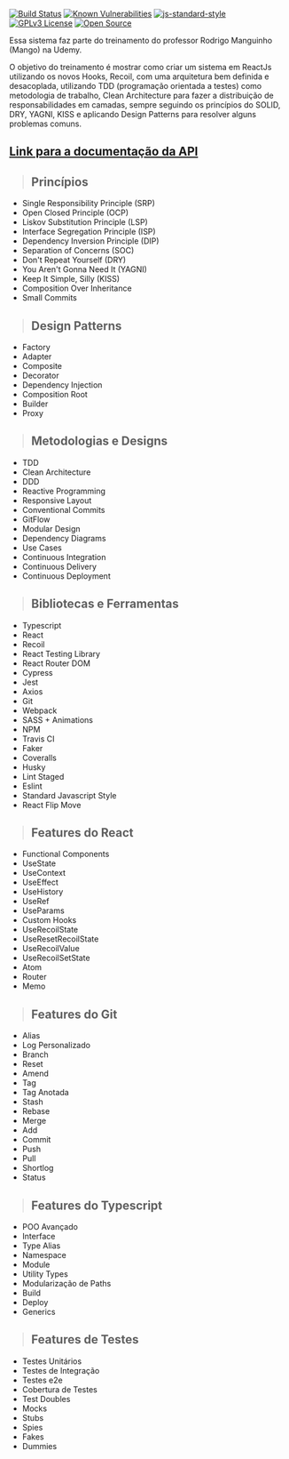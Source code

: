 [![Build Status](https://travis-ci.org/fabiordrig/clean-react.svg?branch=master)](https://travis-ci.org/fabiordrig/clean-react)
[![Known Vulnerabilities](https://snyk.io/test/github/rmanguinho/clean-react/badge.svg)](https://snyk.io/test/github/rmanguinho/clean-react)
[![js-standard-style](https://img.shields.io/badge/code%20style-standard-brightgreen.svg)](http://standardjs.com)
[![GPLv3 License](https://img.shields.io/badge/License-GPL%20v3-yellow.svg)](https://opensource.org/licenses/)
[![Open Source](https://badges.frapsoft.com/os/v1/open-source.svg?v=103)](https://opensource.org/)

Essa sistema faz parte do treinamento do professor Rodrigo Manguinho (Mango) na Udemy.

O objetivo do treinamento é mostrar como criar um sistema em ReactJs utilizando os novos
Hooks, Recoil, com uma arquitetura bem definida e desacoplada, utilizando TDD
(programação orientada a testes) como metodologia de trabalho, Clean Architecture para
fazer a distribuição de responsabilidades em camadas, sempre seguindo os princípios do
SOLID, DRY, YAGNI, KISS e aplicando Design Patterns para resolver alguns problemas
comuns.

## [**Link para a documentação da API**](http://fordevs.herokuapp.com/api-docs)

> ## Princípios

- Single Responsibility Principle (SRP)
- Open Closed Principle (OCP)
- Liskov Substitution Principle (LSP)
- Interface Segregation Principle (ISP)
- Dependency Inversion Principle (DIP)
- Separation of Concerns (SOC)
- Don't Repeat Yourself (DRY)
- You Aren't Gonna Need It (YAGNI)
- Keep It Simple, Silly (KISS)
- Composition Over Inheritance
- Small Commits

> ## Design Patterns

- Factory
- Adapter
- Composite
- Decorator
- Dependency Injection
- Composition Root
- Builder
- Proxy

> ## Metodologias e Designs

- TDD
- Clean Architecture
- DDD
- Reactive Programming
- Responsive Layout
- Conventional Commits
- GitFlow
- Modular Design
- Dependency Diagrams
- Use Cases
- Continuous Integration
- Continuous Delivery
- Continuous Deployment

> ## Bibliotecas e Ferramentas

- Typescript
- React
- Recoil
- React Testing Library
- React Router DOM
- Cypress
- Jest
- Axios
- Git
- Webpack
- SASS + Animations
- NPM
- Travis CI
- Faker
- Coveralls
- Husky
- Lint Staged
- Eslint
- Standard Javascript Style
- React Flip Move

> ## Features do React

- Functional Components
- UseState
- UseContext
- UseEffect
- UseHistory
- UseRef
- UseParams
- Custom Hooks
- UseRecoilState
- UseResetRecoilState
- UseRecoilValue
- UseRecoilSetState
- Atom
- Router
- Memo

> ## Features do Git

- Alias
- Log Personalizado
- Branch
- Reset
- Amend
- Tag
- Tag Anotada
- Stash
- Rebase
- Merge
- Add
- Commit
- Push
- Pull
- Shortlog
- Status

> ## Features do Typescript

- POO Avançado
- Interface
- Type Alias
- Namespace
- Module
- Utility Types
- Modularização de Paths
- Build
- Deploy
- Generics

> ## Features de Testes

- Testes Unitários
- Testes de Integração
- Testes e2e
- Cobertura de Testes
- Test Doubles
- Mocks
- Stubs
- Spies
- Fakes
- Dummies
